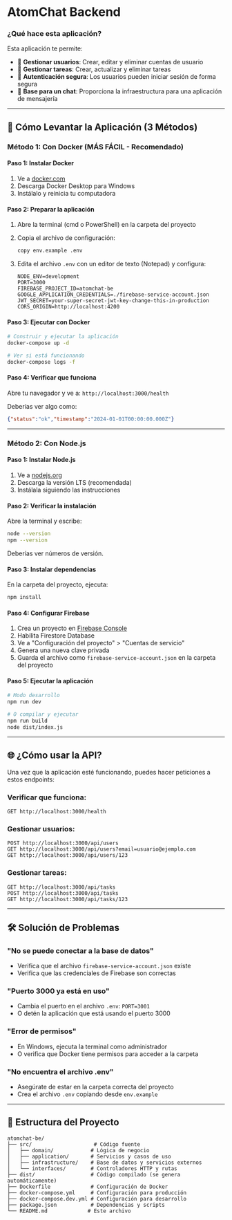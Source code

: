 # AtomChat Backend 

### ¿Qué hace esta aplicación?

Esta aplicación te permite:

- 👥 **Gestionar usuarios**: Crear, editar y eliminar cuentas de usuario
- 📝 **Gestionar tareas**: Crear, actualizar y eliminar tareas
- 🔐 **Autenticación segura**: Los usuarios pueden iniciar sesión de forma segura
- 💬 **Base para un chat**: Proporciona la infraestructura para una aplicación de mensajería

---

## 🚀 Cómo Levantar la Aplicación (3 Métodos)

### Método 1: Con Docker (MÁS FÁCIL - Recomendado)

#### Paso 1: Instalar Docker
1. Ve a [docker.com](https://www.docker.com/products/docker-desktop/)
2. Descarga Docker Desktop para Windows
3. Instálalo y reinicia tu computadora

#### Paso 2: Preparar la aplicación
1. Abre la terminal (cmd o PowerShell) en la carpeta del proyecto
2. Copia el archivo de configuración:
   ```bash
   copy env.example .env
   ```

3. Edita el archivo `.env` con un editor de texto (Notepad) y configura:
   ```
   NODE_ENV=development
   PORT=3000
   FIREBASE_PROJECT_ID=atomchat-be
   GOOGLE_APPLICATION_CREDENTIALS=./firebase-service-account.json
   JWT_SECRET=your-super-secret-jwt-key-change-this-in-production
   CORS_ORIGIN=http://localhost:4200
   ```

#### Paso 3: Ejecutar con Docker
```bash
# Construir y ejecutar la aplicación
docker-compose up -d

# Ver si está funcionando
docker-compose logs -f
```

#### Paso 4: Verificar que funciona
Abre tu navegador y ve a: `http://localhost:3000/health`

Deberías ver algo como:
```json
{"status":"ok","timestamp":"2024-01-01T00:00:00.000Z"}
```

---

### Método 2: Con Node.js 

#### Paso 1: Instalar Node.js
1. Ve a [nodejs.org](https://nodejs.org/)
2. Descarga la versión LTS (recomendada)
3. Instálala siguiendo las instrucciones

#### Paso 2: Verificar la instalación
Abre la terminal y escribe:
```bash
node --version
npm --version
```
Deberías ver números de versión.

#### Paso 3: Instalar dependencias
En la carpeta del proyecto, ejecuta:
```bash
npm install
```

#### Paso 4: Configurar Firebase
1. Crea un proyecto en [Firebase Console](https://console.firebase.google.com/)
2. Habilita Firestore Database
3. Ve a "Configuración del proyecto" > "Cuentas de servicio"
4. Genera una nueva clave privada
5. Guarda el archivo como `firebase-service-account.json` en la carpeta del proyecto

#### Paso 5: Ejecutar la aplicación
```bash
# Modo desarrollo
npm run dev

# O compilar y ejecutar
npm run build
node dist/index.js
```

---

## 🌐 ¿Cómo usar la API?

Una vez que la aplicación esté funcionando, puedes hacer peticiones a estos endpoints:

### Verificar que funciona:
```
GET http://localhost:3000/health
```

### Gestionar usuarios:
```
POST http://localhost:3000/api/users
GET http://localhost:3000/api/users?email=usuario@ejemplo.com
GET http://localhost:3000/api/users/123
```

### Gestionar tareas:
```
GET http://localhost:3000/api/tasks
POST http://localhost:3000/api/tasks
GET http://localhost:3000/api/tasks/123
```

---

## 🛠️ Solución de Problemas

### "No se puede conectar a la base de datos"
- Verifica que el archivo `firebase-service-account.json` existe
- Verifica que las credenciales de Firebase son correctas

### "Puerto 3000 ya está en uso"
- Cambia el puerto en el archivo `.env`: `PORT=3001`
- O detén la aplicación que está usando el puerto 3000

### "Error de permisos"
- En Windows, ejecuta la terminal como administrador
- O verifica que Docker tiene permisos para acceder a la carpeta

### "No encuentra el archivo .env"
- Asegúrate de estar en la carpeta correcta del proyecto
- Crea el archivo `.env` copiando desde `env.example`

---

## 📁 Estructura del Proyecto

```
atomchat-be/
├── src/                    # Código fuente
│   ├── domain/            # Lógica de negocio
│   ├── application/       # Servicios y casos de uso
│   ├── infrastructure/    # Base de datos y servicios externos
│   └── interfaces/        # Controladores HTTP y rutas
├── dist/                  # Código compilado (se genera automáticamente)
├── Dockerfile             # Configuración de Docker
├── docker-compose.yml     # Configuración para producción
├── docker-compose.dev.yml # Configuración para desarrollo
├── package.json           # Dependencias y scripts
└── README.md             # Este archivo
```
